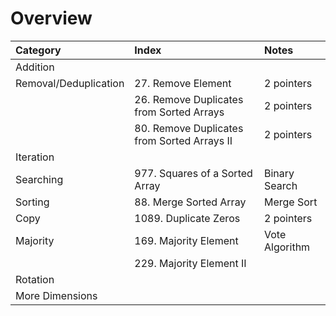 # Overview

| Category | Index | Notes |
| :--- | :--- | :--- |
| Addition |  |  |
| Removal/Deduplication | 27. Remove Element | 2 pointers |
|  | 26. Remove Duplicates from Sorted Arrays | 2 pointers |
|  | 80. Remove Duplicates from Sorted Arrays II | 2 pointers |
| Iteration |  |  |
| Searching | 977. Squares of a Sorted Array | Binary Search |
| Sorting | 88. Merge Sorted Array | Merge Sort |
| Copy | 1089. Duplicate Zeros | 2 pointers |
| Majority | 169. Majority Element | Vote Algorithm |
|  | 229. Majority Element II |  |
| Rotation |  |  |
| More Dimensions |  |  |

